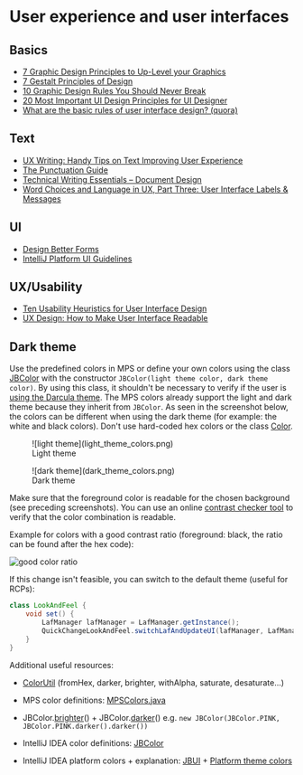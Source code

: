 # User experience and user interfaces

## Basics

- [7 Graphic Design Principles to Up-Level your Graphics](https://mariahalthoff.com/blog/7-graphic-design-principles)
- [7 Gestalt Principles of Design](https://ux360.design/gestalt-principles-design/)
- [10 Graphic Design Rules You Should Never Break](https://www.business2community.com/web-design/10-graphic-design-rules-never-break-01935942)
- [20 Most Important UI Design Principles for UI Designer](https://www.mockplus.com/blog/post/ui-design-principle/?r=cherry)
- [What are the basic rules of user interface design? (quora)](https://www.quora.com/What-are-the-basic-rules-of-user-interface-design)

## Text

- [UX Writing: Handy Tips on Text Improving User Experience](https://blog.tubikstudio.com/user-experience-tips-ux-writing/)
- [The Punctuation Guide](https://www.thepunctuationguide.com/index.html)
- [Technical Writing Essentials – Document Design](https://pressbooks.bccampus.ca/technicalwriting/part/documentdesign/)
- [Word Choices and Language in UX, Part Three: User Interface Labels & Messages](https://quinnkeast.medium.com/word-choices-and-language-in-ux-part-three-user-interface-labels-messages-c1a383793e6a)

## UI

- [Design Better Forms](https://medium.com/nextux/design-better-forms-96fadca0f49c)
- [IntelliJ Platform UI Guidelines](https://jetbrains.github.io/ui/)

## UX/Usability

- [Ten Usability Heuristics for User Interface Design](https://www.nngroup.com/articles/ten-usability-heuristics/)
- [UX Design: How to Make User Interface Readable](https://blog.tubikstudio.com/ux-design-readable-user-interface/)

## Dark theme

Use the predefined colors in MPS or define your own colors using the class  [JBColor](http://127.0.0.1:63320/node?ref=498d89d2-c2e9-11e2-ad49-6cf049e62fe5%2Fjava%3Acom.intellij.ui%28MPS.IDEA%2F%29%2F%7EJBColor) with the constructor `JBColor(light theme color, dark theme color)`. By using this class, it shouldn't be necessary to verify if the user is [using the Darcula theme](https://stackoverflow.com/c/itemis-mps/questions/426). The MPS colors already support the light and dark theme because they inherit from `JBColor`. As seen in the screenshot below, the colors can be different when using the dark theme (for example: the white and black colors). Don't use hard-coded hex colors or the class [Color](http://127.0.0.1:63320/node?ref=6354ebe7-c22a-4a0f-ac54-50b52ab9b065%2Fjava%3Ajava.awt%28JDK%2F%29%2F%7EColor).

<figure markdown>
  ![light theme](light_theme_colors.png)
  <figcaption>Light theme</figcaption>
</figure>

<figure markdown>
  ![dark theme](dark_theme_colors.png)
  <figcaption>Dark theme</figcaption>
</figure>

Make sure that the foreground color is readable for the chosen background (see preceding screenshots). You can use an online [contrast checker tool](https://webaim.org/resources/contrastchecker/) to verify that the color combination is readable.

Example for colors with a good contrast ratio (foreground: black, the ratio can be found after the hex code):

![good color ratio](colors_good_contrast_ratio.png)

If this change isn't feasible, you can switch to the default theme (useful for RCPs):

```java
class LookAndFeel {
    void set() {
        LafManager lafManager = LafManager.getInstance();
        QuickChangeLookAndFeel.switchLafAndUpdateUI(lafManager, LafManagerImpl.getTestInstance().getDefaultLightLaf(), false);
    }
}
```

Additional useful resources:

- [ColorUtil](http://127.0.0.1:63320/node?ref=498d89d2-c2e9-11e2-ad49-6cf049e62fe5%2Fjava%3Acom.intellij.ui%28MPS.IDEA%2F%29%2F%7EColorUtil) (fromHex, darker, brighter, withAlpha, saturate, desaturate...)

- MPS color definitions: [MPSColors.java](https://github.com/JetBrains/MPS/blob/master/editor/editor-runtime/source/jetbrains/mps/nodeEditor/MPSColors.java)

- JBColor.[brighter](http://127.0.0.1:63320/node?ref=498d89d2-c2e9-11e2-ad49-6cf049e62fe5%2Fjava%3Acom.intellij.ui%28MPS.IDEA%2F%29%2F%7EJBColor.brighter%2528%2529)() + JBColor.[darker](http://127.0.0.1:63320/node?ref=498d89d2-c2e9-11e2-ad49-6cf049e62fe5%2Fjava%3Acom.intellij.ui%28MPS.IDEA%2F%29%2F%7EJBColor.darker%2528%2529)() e.g. `new JBColor(JBColor.PINK, JBColor.PINK.darker().darker())`

- IntelliJ IDEA color definitions: [JBColor](https://github.com/JetBrains/intellij-community/blob/master/platform/util/ui/src/com/intellij/ui/JBColor.java#L354)

- IntelliJ IDEA platform colors + explanation: [JBUI](https://github.com/JetBrains/intellij-community/blob/master/platform/util/ui/src/com/intellij/util/ui/JBUI.java) + [Platform theme colors](https://jetbrains.github.io/ui/principles/platform_theme_colors/)
